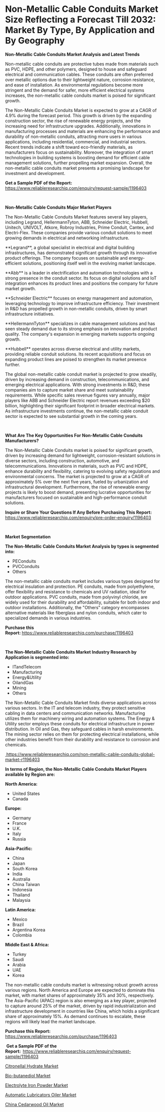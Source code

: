<p><h1>Non-Metallic Cable Conduits Market Size Reflecting a Forecast Till 2032: Market By Type, By Application and By Geography</h1></p><p><strong>Non-Metallic Cable Conduits Market Analysis and Latest Trends</strong></p>
<p><p>Non-metallic cable conduits are protective tubes made from materials such as PVC, HDPE, and other polymers, designed to house and safeguard electrical and communication cables. These conduits are often preferred over metallic options due to their lightweight nature, corrosion resistance, and ease of installation. As environmental regulations become more stringent and the demand for safer, more efficient electrical systems increases, the non-metallic cable conduits market is poised for significant growth. </p><p>The Non-Metallic Cable Conduits Market is expected to grow at a CAGR of 4.9% during the forecast period. This growth is driven by the expanding construction sector, the rise of renewable energy projects, and the increasing need for infrastructure upgrades. Additionally, innovations in manufacturing processes and materials are enhancing the performance and durability of non-metallic conduits, attracting more users in various applications, including residential, commercial, and industrial sectors. Recent trends indicate a shift toward eco-friendly materials, as manufacturers focus on sustainability. Moreover, the integration of smart technologies in building systems is boosting demand for efficient cable management solutions, further propelling market expansion. Overall, the non-metallic cable conduits market presents a promising landscape for investment and development.</p></p>
<p><strong>Get a Sample PDF of the Report:&nbsp;</strong> <a href="https://www.reliableresearchiq.com/enquiry/request-sample/1196403?utm_campaign=904&utm_medium=2&utm_source=Github&utm_content=ia&utm_term=22032025&utm_id=non-metallic-cable-conduits">https://www.reliableresearchiq.com/enquiry/request-sample/1196403</a></p>
<p>&nbsp;</p>
<p><strong>Non-Metallic Cable Conduits Major Market Players</strong></p>
<p><p>The Non-Metallic Cable Conduits Market features several key players, including Legrand, HellermannTyton, ABB, Schneider Electric, Hubbell, Unitech, UNIVOLT, Atkore, Robroy Industries, Prime Conduit, Cantex, and Electri-Flex. These companies provide various conduit solutions to meet growing demands in electrical and networking infrastructure.</p><p>**Legrand**, a global specialist in electrical and digital building infrastructures, has demonstrated significant growth through its innovative product offerings. The company focuses on sustainable and energy-efficient solutions, positioning itself well in the evolving market landscape.</p><p>**Abb** is a leader in electrification and automation technologies with a strong presence in the conduit sector. Its focus on digital solutions and IoT integration enhances its product lines and positions the company for future market growth.</p><p>**Schneider Electric** focuses on energy management and automation, leveraging technology to improve infrastructure efficiency. Their investment in R&D has propelled growth in non-metallic conduits, driven by smart infrastructure initiatives.</p><p>**HellermannTyton** specializes in cable management solutions and has seen steady demand due to its strong emphasis on innovation and product quality. The company's expansion in emerging markets supports ongoing growth.</p><p>**Hubbell** operates across diverse electrical and utility markets, providing reliable conduit solutions. Its recent acquisitions and focus on expanding product lines are poised to strengthen its market presence further.</p><p>The global non-metallic cable conduit market is projected to grow steadily, driven by increasing demand in construction, telecommunications, and emerging electrical applications. With strong investments in R&D, these companies aim to capture market share and meet sustainability requirements. While specific sales revenue figures vary annually, major players like ABB and Schneider Electric report revenues exceeding $20 billion, highlighting their significant footprint in broader electrical markets. As infrastructure investments continue, the non-metallic cable conduit sector is expected to see substantial growth in the coming years.</p></p>
<p>&nbsp;</p>
<p><strong>What Are The Key Opportunities For Non-Metallic Cable Conduits Manufacturers?</strong></p>
<p><p>The Non-Metallic Cable Conduits market is poised for significant growth, driven by increasing demand for lightweight, corrosion-resistant solutions in diverse sectors, including construction, automotive, and telecommunications. Innovations in materials, such as PVC and HDPE, enhance durability and flexibility, catering to evolving safety regulations and environmental concerns. The market is projected to grow at a CAGR of approximately 5% over the next five years, fueled by urbanization and infrastructural development. Furthermore, the rise of renewable energy projects is likely to boost demand, presenting lucrative opportunities for manufacturers focused on sustainable and high-performance conduit solutions.</p></p>
<p><strong>Inquire or Share Your Questions If Any Before Purchasing This Report:</strong> <a href="https://www.reliableresearchiq.com/enquiry/pre-order-enquiry/1196403?utm_campaign=904&utm_medium=2&utm_source=Github&utm_content=ia&utm_term=22032025&utm_id=non-metallic-cable-conduits">https://www.reliableresearchiq.com/enquiry/pre-order-enquiry/1196403</a></p>
<p>&nbsp;</p>
<p><strong>Market Segmentation</strong></p>
<p><strong>The Non-Metallic Cable Conduits Market Analysis by types is segmented into:</strong></p>
<p><ul><li>PEConduits</li><li>PVCConduits</li><li>Others</li></ul></p>
<p><p>The non-metallic cable conduits market includes various types designed for electrical insulation and protection. PE conduits, made from polyethylene, offer flexibility and resistance to chemicals and UV radiation, ideal for outdoor applications. PVC conduits, made from polyvinyl chloride, are widely used for their durability and affordability, suitable for both indoor and outdoor installations. Additionally, the "Others" category encompasses alternative materials like fiberglass and nylon conduits, which cater to specialized demands in various industries.</p></p>
<p><strong>Purchase this Report:&nbsp;</strong><a href="https://www.reliableresearchiq.com/purchase/1196403?utm_campaign=904&utm_medium=2&utm_source=Github&utm_content=ia&utm_term=22032025&utm_id=non-metallic-cable-conduits">https://www.reliableresearchiq.com/purchase/1196403</a></p>
<p>&nbsp;</p>
<p><strong>The Non-Metallic Cable Conduits Market Industry Research by Application is segmented into:</strong></p>
<p><ul><li>ITandTelecom</li><li>Manufacturing</li><li>Energy&Utility</li><li>OilandGas</li><li>Mining</li><li>Others</li></ul></p>
<p><p>The Non-Metallic Cable Conduits Market finds diverse applications across various sectors. In the IT and telecom industry, they protect sensitive cabling in data centers and communication networks. Manufacturing utilizes them for machinery wiring and automation systems. The Energy & Utility sector employs these conduits for electrical infrastructure in power distribution. In Oil and Gas, they safeguard cables in harsh environments. The mining sector relies on them for protecting electrical installations, while other industries benefit from their durability and resistance to corrosion and chemicals.</p></p>
<p><a href="https://www.reliableresearchiq.com/non-metallic-cable-conduits-global-market-r1196403?utm_campaign=904&utm_medium=2&utm_source=Github&utm_content=ia&utm_term=22032025&utm_id=non-metallic-cable-conduits">&nbsp;https://www.reliableresearchiq.com/non-metallic-cable-conduits-global-market-r1196403</a></p>
<p><strong>In terms of Region, the Non-Metallic Cable Conduits Market Players available by Region are:</strong></p>
<p>
    <p> <strong> North America: </strong>
        <ul>
            <li>United States</li>
            <li>Canada</li>
        </ul>
        </p> 
    <p> <strong> Europe: </strong>
        <ul>
            <li>Germany</li>
            <li>France</li>
            <li>U.K.</li>
            <li>Italy</li>
            <li>Russia</li>
        </ul>
        </p> 
    <p> <strong> Asia-Pacific: </strong>
        <ul>
            <li>China</li>
            <li>Japan</li>
            <li>South Korea</li>
            <li>India</li>
            <li>Australia</li>
            <li>China Taiwan</li>
            <li>Indonesia</li>
            <li>Thailand</li>
            <li>Malaysia</li>
        </ul>
        </p> 
    <p> <strong> Latin America: </strong>
        <ul>
            <li>Mexico</li>
            <li>Brazil</li>
            <li>Argentina Korea</li>
            <li>Colombia</li>
        </ul>
        </p> 
    <p> <strong> Middle East & Africa: </strong>
        <ul>
            <li>Turkey</li>
            <li>Saudi</li>
            <li>Arabia</li>
            <li>UAE</li>
            <li>Korea</li>
        </ul>
    </p>
    </p>
<p><p>The non-metallic cable conduits market is witnessing robust growth across various regions. North America and Europe are expected to dominate this market, with market shares of approximately 35% and 30%, respectively. The Asia-Pacific (APAC) region is also emerging as a key player, projected to capture around 25% of the market, driven by rapid industrialization and infrastructure development in countries like China, which holds a significant share of approximately 15%. As demand continues to escalate, these regions will likely lead the market landscape.</p></p>
<p><strong>Purchase this Report: </strong><a href="https://www.reliableresearchiq.com/purchase/1196403?utm_campaign=904&utm_medium=2&utm_source=Github&utm_content=ia&utm_term=22032025&utm_id=non-metallic-cable-conduits">https://www.reliableresearchiq.com/purchase/1196403</a></p>
<p>&nbsp;<strong>Get a Sample PDF of the Report:&nbsp;&nbsp;</strong><a href="https://www.reliableresearchiq.com/enquiry/request-sample/1196403?utm_campaign=904&utm_medium=2&utm_source=Github&utm_content=ia&utm_term=22032025&utm_id=non-metallic-cable-conduits">https://www.reliableresearchiq.com/enquiry/request-sample/1196403</a></p>
<p><strong></strong></p>
<p><p><a href="https://github.com/oshodikurc/Market-Research-Report-List-1/blob/main/citronellal-hydrate-market.md?utm_campaign=904&utm_medium=2&utm_source=Github&utm_content=ia&utm_term=22032025&utm_id=non-metallic-cable-conduits">Citronellal Hydrate Market</a></p><p><a href="https://github.com/aslinalirey9/Market-Research-Report-List-1/blob/main/bio-butanediol-market.md?utm_campaign=904&utm_medium=2&utm_source=Github&utm_content=ia&utm_term=22032025&utm_id=non-metallic-cable-conduits">Bio-butanediol Market</a></p><p><a href="https://github.com/ajegiobitsa/Market-Research-Report-List-1/blob/main/electrolyte-iron-powder-market.md?utm_campaign=904&utm_medium=2&utm_source=Github&utm_content=ia&utm_term=22032025&utm_id=non-metallic-cable-conduits">Electrolyte Iron Powder Market</a></p><p><a href="https://github.com/noppbebawy/Market-Research-Report-List-1/blob/main/automatic-lubricators-oiler-market.md?utm_campaign=904&utm_medium=2&utm_source=Github&utm_content=ia&utm_term=22032025&utm_id=non-metallic-cable-conduits">Automatic Lubricators Oiler Market</a></p><p><a href="https://github.com/efialiurca/Market-Research-Report-List-1/blob/main/china-cedarwood-oil-market.md?utm_campaign=904&utm_medium=2&utm_source=Github&utm_content=ia&utm_term=22032025&utm_id=non-metallic-cable-conduits">China Cedarwood Oil Market</a></p></p>